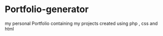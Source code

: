 # Portfolio-generator
my personal Portfolio containing my projects created using php , css and html
